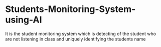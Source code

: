 # Students-Monitoring-System-using-AI
It is the student monitoring system which is detecting of the student who are not listening in class and uniquely identifying  the students name
